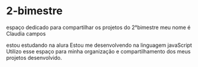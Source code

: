 # 2-bimestre
espaço dedicado para compartilhar os projetos do 2°bimestre
meu nome é Claudia campos

estou estudando na alura
Estou me desenvolvendo na linguagem javaScript
Utilizo esse espaço para minha organização e compartilhamento dos meus projetos desenvolvido.
